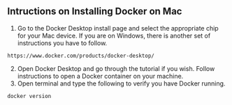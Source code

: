 ## Intructions on Installing Docker on Mac

1. Go to the Docker Desktop install page and select the appropriate chip for your Mac device. If you are on Windows, there is another set of instructions you have to follow.

```
https://www.docker.com/products/docker-desktop/
```

2. Open Docker Desktop and go through the tutorial if you wish. Follow instructions to open a Docker container on your machine.
3. Open terminal and type the following to verify you have Docker running.

```
docker version
```
